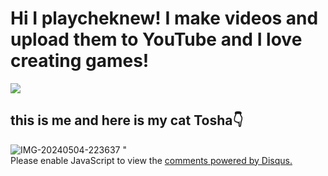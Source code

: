 <!DOCTYPE html>
<html>
    <head>
        <title>playcheknew site</title>
    </head>
    <body>
        

<h1>Hi I playcheknew! I make videos and upload them to YouTube and I love creating games!</h1>




<img src="https://i.postimg.cc/wTMLZk06/IMG-20240504-223223.jpg">
<h2>this is me and here is my cat Tosha👇</h2>
<img src="https://i.ibb.co/mzvCcB5/IMG-20240504-223637.jpg" alt="IMG-20240504-223637" border="0"></a>    "








<div id="disqus_thread"></div>
<script>
    /**
    *  RECOMMENDED CONFIGURATION VARIABLES: EDIT AND UNCOMMENT THE SECTION BELOW TO INSERT DYNAMIC VALUES FROM YOUR PLATFORM OR CMS.
    *  LEARN WHY DEFINING THESE VARIABLES IS IMPORTANT: https://disqus.com/admin/universalcode/#configuration-variables    */
    /*
    var disqus_config = function () {
    this.page.url = http://localhost:8080/index.html;  // Replace PAGE_URL with your page's canonical URL variable
    this.page.identifier = PAGE_IDENTIFIER; // Replace PAGE_IDENTIFIER with your page's unique identifier variable
    };
    */
    (function() { // DON'T EDIT BELOW THIS LINE
    var d = document, s = d.createElement('script');
    s.src = 'https://playcheknew-fan.disqus.com/embed.js';
    s.setAttribute('data-timestamp', +new Date());
    (d.head || d.body).appendChild(s);
    })();
</script>
<noscript>Please enable JavaScript to view the <a href="https://disqus.com/?ref_noscript">comments powered by Disqus.</a></noscript>
    </body>
</html>